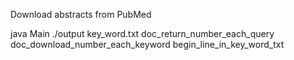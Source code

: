 Download abstracts from PubMed

java Main ./output key_word.txt doc_return_number_each_query doc_download_number_each_keyword begin_line_in_key_word_txt 